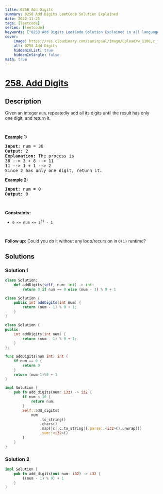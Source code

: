 ```yaml
---
title: 0258 Add Digits
summary: 0258 Add Digits LeetCode Solution Explained
date: 2022-11-25
tags: [leetcode]
series: [leetcode]
keywords: ["0258 Add Digits LeetCode Solution Explained in all languages", "0258 Add Digits", "LeetCode", "leetcode solution in Python3 C++ Java Go PHP Ruby Swift TypeScript Rust C# JavaScript C", "GeeksforGeeks", "InterviewBit", "Coding Ninjas", "HackerRank", "HackerEarth", "CodeChef", "TopCoder", "AlgoExpert", "freeCodeCamp", "Codeforces", "GitHub", "AtCoder", "Samir Paul"]
cover:
    image: https://res.cloudinary.com/samirpaul/image/upload/w_1100,c_fit,co_rgb:FFFFFF,l_text:Arial_75_bold:0258 Add Digits - Solution Explained/problem-solving.webp
    alt: 0258 Add Digits
    hiddenInList: true
    hiddenInSingle: false
math: true
---
```



# [258. Add Digits](https://leetcode.com/problems/add-digits)


## Description

<p>Given an integer <code>num</code>, repeatedly add all its digits until the result has only one digit, and return it.</p>

<p>&nbsp;</p>
<p><strong class="example">Example 1:</strong></p>

<pre>
<strong>Input:</strong> num = 38
<strong>Output:</strong> 2
<strong>Explanation:</strong> The process is
38 --&gt; 3 + 8 --&gt; 11
11 --&gt; 1 + 1 --&gt; 2 
Since 2 has only one digit, return it.
</pre>

<p><strong class="example">Example 2:</strong></p>

<pre>
<strong>Input:</strong> num = 0
<strong>Output:</strong> 0
</pre>

<p>&nbsp;</p>
<p><strong>Constraints:</strong></p>

<ul>
	<li><code>0 &lt;= num &lt;= 2<sup>31</sup> - 1</code></li>
</ul>

<p>&nbsp;</p>
<p><strong>Follow up:</strong> Could you do it without any loop/recursion in <code>O(1)</code> runtime?</p>

## Solutions

### Solution 1

<!-- tabs:start -->

```python
class Solution:
    def addDigits(self, num: int) -> int:
        return 0 if num == 0 else (num - 1) % 9 + 1
```

```java
class Solution {
    public int addDigits(int num) {
        return (num - 1) % 9 + 1;
    }
}
```

```cpp
class Solution {
public:
    int addDigits(int num) {
        return (num - 1) % 9 + 1;
    }
};
```

```go
func addDigits(num int) int {
	if num == 0 {
		return 0
	}
	return (num-1)%9 + 1
}
```

```rust
impl Solution {
    pub fn add_digits(num: i32) -> i32 {
        if num < 10 {
            return num;
        }
        Self::add_digits(
            num
                .to_string()
                .chars()
                .map(|c| c.to_string().parse::<i32>().unwrap())
                .sum::<i32>()
        )
    }
}
```

<!-- tabs:end -->

### Solution 2

<!-- tabs:start -->

```rust
impl Solution {
    pub fn add_digits(mut num: i32) -> i32 {
        ((num - 1) % 9) + 1
    }
}
```

<!-- tabs:end -->

<!-- end -->
